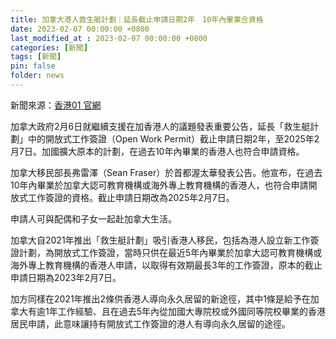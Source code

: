 ```yaml
---
title: 加拿大港人救生艇計劃｜延長截止申請日期2年　10年內畢業合資格
date: 2023-02-07 00:00:00 +0800
last_modified_at : 2023-02-07 00:00:00 +0800
categories: [新聞]
tags: [新聞]
pin: false
folder: news
---
```


新聞來源：[香港01 官網](https://www.hk01.com/%E5%8D%B3%E6%99%82%E5%9C%8B%E9%9A%9B/864411/%E5%8A%A0%E6%8B%BF%E5%A4%A7%E6%B8%AF%E4%BA%BA%E6%95%91%E7%94%9F%E8%89%87%E8%A8%88%E5%8A%83-%E5%BB%B6%E9%95%B7%E6%88%AA%E6%AD%A2%E7%94%B3%E8%AB%8B%E6%97%A5%E6%9C%9F2%E5%B9%B4-10%E5%B9%B4%E5%85%A7%E7%95%A2%E6%A5%AD%E5%90%88%E8%B3%87%E6%A0%BC)

加拿大政府2月6日就繼續支援在加香港人的議題發表重要公告，延長「救生艇計劃」中的開放式工作簽證（Open Work Permit）截止申請日期2年，至2025年2月7日。加國擴大原本的計劃，在過去10年內畢業的香港人也符合申請資格。

加拿大移民部長弗雷澤（Sean Fraser）於首都渥太華發表公告。他宣布，在過去10年內畢業於加拿大認可教育機構或海外專上教育機構的香港人，也符合申請開放式工作簽證的資格。截止申請日期改為2025年2月7日。

申請人可與配偶和子女一起赴加拿大生活。

加拿大自2021年推出「救生艇計劃」吸引香港人移民，包括為港人設立新工作簽證計劃，為開放式工作簽證，當時只供在最近5年內畢業於加拿大認可教育機構或海外專上教育機構的香港人申請，以取得有效期最長3年的工作簽證，原本的截止申請日期為2023年2月7日。

加方同樣在2021年推出2條供香港人導向永久居留的新途徑，其中1條是給予在加拿大有逾1年工作經驗、且在過去5年內從加國大專院校或外國同等院校畢業的香港居民申請，此意味讓持有開放式工作簽證的港人有導向永久居留的途徑。